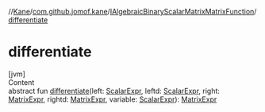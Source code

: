 //[Kane](../../index.md)/[com.github.jomof.kane](../index.md)/[IAlgebraicBinaryScalarMatrixMatrixFunction](index.md)/[differentiate](differentiate.md)



# differentiate  
[jvm]  
Content  
abstract fun [differentiate](differentiate.md)(left: [ScalarExpr](../-scalar-expr/index.md), leftd: [ScalarExpr](../-scalar-expr/index.md), right: [MatrixExpr](../-matrix-expr/index.md), rightd: [MatrixExpr](../-matrix-expr/index.md), variable: [ScalarExpr](../-scalar-expr/index.md)): [MatrixExpr](../-matrix-expr/index.md)  



